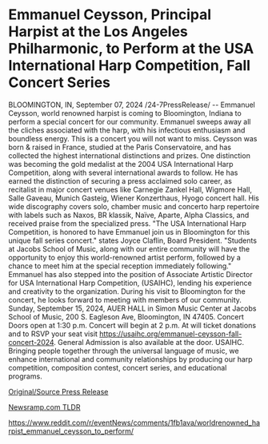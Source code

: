 # Emmanuel Ceysson, Principal Harpist at the Los Angeles Philharmonic, to Perform at the USA International Harp Competition, Fall Concert Series

BLOOMINGTON, IN, September 07, 2024 /24-7PressRelease/ -- Emmanuel Ceysson, world renowned harpist is coming to Bloomington, Indiana to perform a special concert for our community. Emmanuel sweeps away all the cliches associated with the harp, with his infectious enthusiasm and boundless energy. This is a concert you will not want to miss.   Ceysson was born & raised in France, studied at the Paris Conservatoire, and has collected the highest international distinctions and prizes. One distinction was becoming the gold medalist at the 2004 USA International Harp Competition, along with several international awards to follow. He has earned the distinction of securing a press acclaimed solo career, as recitalist in major concert venues like Carnegie Zankel Hall, Wigmore Hall, Salle Gaveau, Munich Gasteig, Wiener Konzerthaus, Hyogo concert hall.   His wide discography covers solo, chamber music and concerto harp repertoire with labels such as Naxos, BR klassik, Naïve, Aparte, Alpha Classics, and received praise from the specialized press.   "The USA International Harp Competition, is honored to have Emmanuel join us in Bloomington for this unique fall series concert." states Joyce Claflin, Board President. "Students at Jacobs School of Music, along with our entire community will have the opportunity to enjoy this world-renowned artist perform, followed by a chance to meet him at the special reception immediately following."  Emmanuel has also stepped into the position of Associate Artistic Director for USA International Harp Competition, (USAIHC), lending his experience and creativity to the organization. During his visit to Bloomington for the concert, he looks forward to meeting with members of our community.  Sunday, September 15, 2024, AUER HALL in Simon Music Center at Jacobs School of Music, 200 S. Eagleson Ave, Bloomington, IN 47405. Concert Doors open at 1:30 p.m. Concert will begin at 2 p.m. At will ticket donations and to RSVP your seat visit https://usaihc.org/emmanuel-ceysson-fall-concert-2024. General Admission is also available at the door.  USAIHC. Bringing people together through the universal language of music, we enhance international and community relationships by producing our harp competition, composition contest, concert series, and educational programs. 

[Original/Source Press Release](https://www.24-7pressrelease.com/press-release/514109/emmanuel-ceysson-principal-harpist-at-the-los-angeles-philharmonic-to-perform-at-the-usa-international-harp-competition-fall-concert-series)
                    

[Newsramp.com TLDR](None) 

https://www.reddit.com/r/eventNews/comments/1fb1ava/worldrenowned_harpist_emmanuel_ceysson_to_perform/